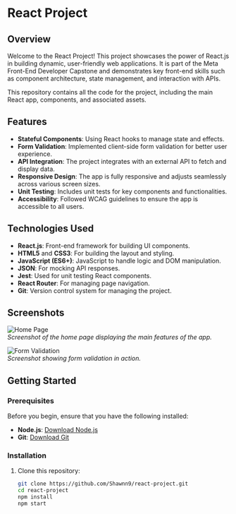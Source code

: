 # React Project

## Overview

Welcome to the React Project! This project showcases the power of React.js in building dynamic, user-friendly web applications. It is part of the Meta Front-End Developer Capstone and demonstrates key front-end skills such as component architecture, state management, and interaction with APIs.

This repository contains all the code for the project, including the main React app, components, and associated assets.

## Features

- **Stateful Components**: Using React hooks to manage state and effects.
- **Form Validation**: Implemented client-side form validation for better user experience.
- **API Integration**: The project integrates with an external API to fetch and display data.
- **Responsive Design**: The app is fully responsive and adjusts seamlessly across various screen sizes.
- **Unit Testing**: Includes unit tests for key components and functionalities.
- **Accessibility**: Followed WCAG guidelines to ensure the app is accessible to all users.

## Technologies Used

- **React.js**: Front-end framework for building UI components.
- **HTML5** and **CSS3**: For building the layout and styling.
- **JavaScript (ES6+)**: JavaScript to handle logic and DOM manipulation.
- **JSON**: For mocking API responses.
- **Jest**: Used for unit testing React components.
- **React Router**: For managing page navigation.
- **Git**: Version control system for managing the project.

## Screenshots

![Home Page](https://path/to/your/image.jpg)  
_Screenshot of the home page displaying the main features of the app._

![Form Validation](https://path/to/your/image.jpg)  
_Screenshot showing form validation in action._

## Getting Started

### Prerequisites

Before you begin, ensure that you have the following installed:

- **Node.js**: [Download Node.js](https://nodejs.org/)
- **Git**: [Download Git](https://git-scm.com/)

### Installation

1. Clone this repository:
   ```bash
   git clone https://github.com/Shawnn9/react-project.git
   cd react-project
   npm install
   npm start

   
